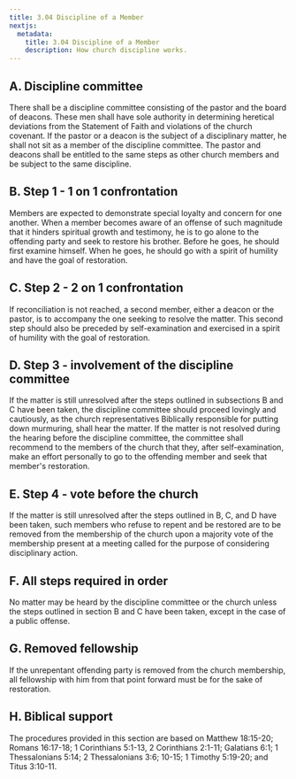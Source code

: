 ```yaml
---
title: 3.04 Discipline of a Member
nextjs:
  metadata:
    title: 3.04 Discipline of a Member
    description: How church discipline works.
---
```


## A. Discipline committee 

There shall be a discipline committee consisting of the pastor and the board of deacons.  These men shall have sole authority in determining heretical deviations from the Statement of Faith and violations of the church covenant.  If the pastor or a deacon is the subject of a disciplinary matter, he shall not sit as a member of the discipline committee.  The pastor and deacons shall be entitled to the same steps as other church members and be subject to the same discipline.

## B. Step 1 - 1 on 1 confrontation

Members are expected to demonstrate special loyalty and concern for one another.  When a member becomes aware of an offense of such magnitude that it hinders spiritual growth and testimony, he is to go alone to the offending party and seek to restore his brother.  Before he goes, he should first examine himself.  When he goes, he should go with a spirit of humility and have the goal of restoration.

## C. Step 2 - 2 on 1 confrontation

If reconciliation is not reached, a second member, either a deacon or the pastor, is to accompany the one seeking to resolve the matter.  This second step should also be preceded by self-examination and exercised in a spirit of humility with the goal of restoration.

## D. Step 3 - involvement of the discipline committee

If the matter is still unresolved after the steps outlined in subsections B and C have been taken, the discipline committee should proceed lovingly and cautiously, as the church representatives Biblically responsible for putting down murmuring, shall hear the matter.  If the matter is not resolved during the hearing before the discipline committee, the committee shall recommend to the members of the church that they, after self-examination, make an effort personally to go to the offending member and seek that member's restoration.

## E. Step 4 - vote before the church

If the matter is still unresolved after the steps outlined in B, C, and D have been taken, such members who refuse to repent and be restored are to be removed from the membership of the church upon a majority vote of the membership present at a meeting called for the purpose of considering disciplinary action.

## F. All steps required in order

No matter may be heard by the discipline committee or the church unless the steps outlined in section B and C have been taken, except in the case of a public offense.

## G. Removed fellowship

If the unrepentant offending party is removed from the church membership, all fellowship with him from that point forward must be for the sake of restoration.

## H. Biblical support

The procedures provided in this section are based on Matthew 18:15-20; Romans 16:17-18; 1 Corinthians 5:1-13, 2 Corinthians 2:1-11; Galatians 6:1; 1 Thessalonians 5:14; 2 Thessalonians 3:6; 10-15; 1 Timothy 5:19-20; and Titus 3:10-11.